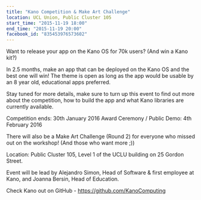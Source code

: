 ```yaml
---
title: "Kano Competition & Make Art Challenge"
location: UCL Union, Public Cluster 105
start_time: "2015-11-19 18:00"
end_time: "2015-11-19 20:00"
facebook_id: "835453976573602"
---
```


Want to release your app on the Kano OS for 70k users? (And win a Kano kit?)

In 2.5 months, make an app that can be deployed on the Kano OS and the best one will win! The theme is open as long as the app would be usable by an 8 year old, educational apps preferred.

Stay tuned for more details, make sure to turn up this event to find out more about the competition, how to build the app and what Kano libraries are currently available.

Competition ends: 30th January 2016
Award Ceremony / Public Demo: 4th February 2016

There will also be a Make Art Challenge (Round 2) for everyone who missed out on the workshop! (And those who want more ;))

Location: Public Cluster 105, Level 1 of the UCLU building on 25 Gordon Street.

Event will be lead by Alejandro Simon, Head of Software & first employee at Kano, and Joanna Bersin, Head of Education.

Check Kano out on GitHub - <https://github.com/KanoComputing>
